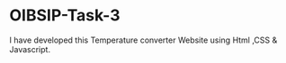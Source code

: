 # OIBSIP-Task-3
I have developed this Temperature converter Website using Html ,CSS &amp; Javascript.
